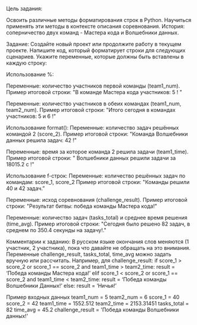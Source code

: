 Цель задания:

Освоить различные методы форматирования строк в Python.
Научиться применять эти методы в контексте описания соревнования. История: соперничество двух команд - Мастера кода и Волшебники данных.

Задание:
Создайте новый проект или продолжите работу в текущем проекте.
Напишите код, который форматирует строки для следующих сценариев.
Укажите переменные, которые должны быть вставлены в каждую строку:

Использование %:

Переменные: количество участников первой команды (team1_num).
Пример итоговой строки: "В команде Мастера кода участников: 5 ! "

Переменные: количество участников в обеих командах (team1_num, team2_num).
Пример итоговой строки: "Итого сегодня в командах участников: 5 и 6 !"

Использование format():
Переменные: количество задач решённых командой 2 (score_2).
Пример итоговой строки: "Команда Волшебники данных решила задач: 42 !"

Переменные: время за которое команда 2 решила задачи (team1_time).
Пример итоговой строки: " Волшебники данных решили задачи за 18015.2 с !"

Использование f-строк:
Переменные: количество решённых задач по командам: score_1, score_2
Пример итоговой строки: "Команды решили 40 и 42 задач.”

Переменные: исход соревнования (challenge_result).
Пример итоговой строки: "Результат битвы: победа команды Мастера кода!"

Переменные: количество задач (tasks_total) и среднее время решения (time_avg).
Пример итоговой строки: "Сегодня было решено 82 задач, в среднем по 350.4 секунды на задачу!."

Комментарии к заданию:
В русском языке окончания слов меняются (1 участник, 2 участника), пока что давайте не обращать на это внимания.
Переменные challenge_result, tasks_total, time_avg можно задать вручную или рассчитать. Например, для challenge_result:
if score_1 > score_2 or score_1 == score_2 and team1_time > team2_time:
result = ‘Победа команды Мастера кода!’
elif score_1 < score_2 or score_1 == score_2 and team1_time < team2_time:
result = ‘Победа команды Волшебники Данных!’
else:
result = ‘Ничья!’

Пример входных данных
team1_num = 5
team2_num = 6
score_1 = 40
score_2 = 42
team1_time = 1552.512
team2_time = 2153.31451
tasks_total = 82
time_avg = 45.2
challenge_result = 'Победа команды Волшебники данных!'
